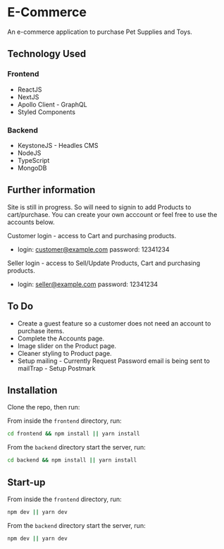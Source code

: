 # E-Commerce

An e-commerce application to purchase Pet Supplies and Toys.

## Technology Used
### Frontend
* ReactJS
* NextJS
* Apollo Client - GraphQL
* Styled Components

### Backend
* KeystoneJS - Headles CMS
* NodeJS
* TypeScript
* MongoDB

## Further information
Site is still in progress. So will need to signin to add Products to cart/purchase. You can create your own acccount or feel free to use the accounts below.

Customer login - access to Cart and purchasing products.
* login: customer@example.com password: 12341234

Seller login - access to Sell/Update Products, Cart and purchasing products.
* login: seller@example.com password: 12341234

## To Do
* Create a guest feature so a customer does not need an account to purchase items.
* Complete the Accounts page.
* Image slider on the Product page.
* Cleaner styling to Product page.
* Setup mailing - Currently Request Password email is being sent to mailTrap - Setup Postmark

## Installation

Clone the repo, then run:

From inside the `frontend` directory, run:
```bash
cd frontend && npm install || yarn install
```

From the `backend` directory start the server, run:
```bash
cd backend && npm install || yarn install
```

## Start-up

From inside the `frontend` directory, run:
```bash
npm dev || yarn dev
```

From the `backend` directory start the server, run:
```bash
npm dev || yarn dev
```
